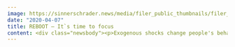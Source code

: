 ```yaml
---
image: https://sinnerschrader.news/media/filer_public_thumbnails/filer_public/3f/2a/3f2af448-84c0-414a-9f29-b78d1f1e36b7/480px_websitereboot.png__480x288_q85_crop_subsampling-2_upscale.png
date: "2020-04-07"
title: REBOOT – It`s time to focus
content: <div class="newsbody"><p>Exogenous shocks change people's behaviour forever - in lockdown and restart. What helps? Focus, decided digital marketing, empathy for the situation and an entrepreneurial feeling for what is coming. (Axel Averdung)</p><p>With REBOOT, we want to create a basis that helps out of the moment of crisis, makes us capable of acting again and seeks out potential. Because in addition to the difficulties, there is also a unique opportunity for a considerate new start, focusing on the essential and creating value.</p><p>This is not only about being able to work or produce remotely, but also about adapting the entire experience to the new situation. Even more than before, digital interfaces are becoming the much quoted universal remote control with which people organize their everyday life. Marketing and sales will currently have to run 100% remotely and this will expand into the future.</p><p>Like the reboot using CTR-ALT-DEL, we have created a lean playbook – for now and the next steps. What do companies have to stop now (DEL)? What alternative options need to be considered (ALT)? And how can they get back into action and take control over their future (CTRL)?</p><p>You find the playbook for download<span class="file"><a href="/media/filer_public/6e/7f/6e7f7c9f-13cd-47fb-a0ed-ec40fc15f350/sinnerschrader_remoteeconomy_offering_200406.pdf" rel="noopener noreferrer" target="_blank">here</a></span></p><p><a class="news-backlink" href="/en/"><svg class="svg-ico svg-ico--arrow-left"><use xlink&#58;href="#arrow-down"></use></svg>Back to the overview</a></p></div>
---
```

